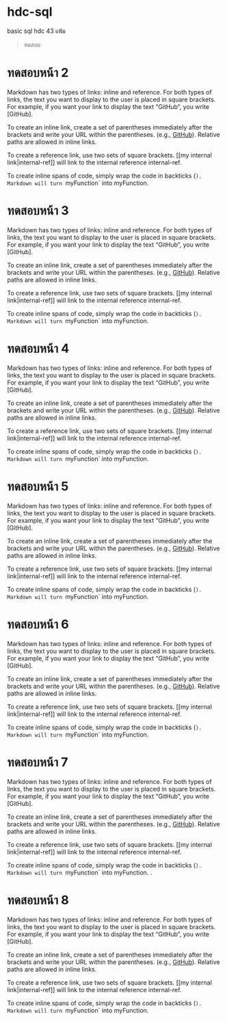 # hdc-sql
basic sql hdc 43 แฟ้ม  
>ทดสอบ
# ทดสอบหน้า 2

Markdown has two types of links: inline and reference. For both types of links, the text you want to display to the user is placed in square brackets. For example, if you want your link to display the text “GitHub”, you write [GitHub].

To create an inline link, create a set of parentheses immediately after the brackets and write your URL within the parentheses. (e.g., [GitHub](https://github.com/)). Relative paths are allowed in inline links.

To create a reference link, use two sets of square brackets. [[my internal link|internal-ref]] will link to the internal reference internal-ref.


To create inline spans of code, simply wrap the code in backticks (`). Markdown will turn `myFunction` into myFunction.





# ทดสอบหน้า 3

Markdown has two types of links: inline and reference. For both types of links, the text you want to display to the user is placed in square brackets. For example, if you want your link to display the text “GitHub”, you write [GitHub].

To create an inline link, create a set of parentheses immediately after the brackets and write your URL within the parentheses. (e.g., [GitHub](https://github.com/)). Relative paths are allowed in inline links.

To create a reference link, use two sets of square brackets. [[my internal link|internal-ref]] will link to the internal reference internal-ref.


To create inline spans of code, simply wrap the code in backticks (`). Markdown will turn `myFunction` into myFunction.



# ทดสอบหน้า 4

Markdown has two types of links: inline and reference. For both types of links, the text you want to display to the user is placed in square brackets. For example, if you want your link to display the text “GitHub”, you write [GitHub].

To create an inline link, create a set of parentheses immediately after the brackets and write your URL within the parentheses. (e.g., [GitHub](https://github.com/)). Relative paths are allowed in inline links.

To create a reference link, use two sets of square brackets. [[my internal link|internal-ref]] will link to the internal reference internal-ref.


To create inline spans of code, simply wrap the code in backticks (`). Markdown will turn `myFunction` into myFunction.


# ทดสอบหน้า 5

Markdown has two types of links: inline and reference. For both types of links, the text you want to display to the user is placed in square brackets. For example, if you want your link to display the text “GitHub”, you write [GitHub].

To create an inline link, create a set of parentheses immediately after the brackets and write your URL within the parentheses. (e.g., [GitHub](https://github.com/)). Relative paths are allowed in inline links.

To create a reference link, use two sets of square brackets. [[my internal link|internal-ref]] will link to the internal reference internal-ref.


To create inline spans of code, simply wrap the code in backticks (`). Markdown will turn `myFunction` into myFunction.


# ทดสอบหน้า 6

Markdown has two types of links: inline and reference. For both types of links, the text you want to display to the user is placed in square brackets. For example, if you want your link to display the text “GitHub”, you write [GitHub].

To create an inline link, create a set of parentheses immediately after the brackets and write your URL within the parentheses. (e.g., [GitHub](https://github.com/)). Relative paths are allowed in inline links.

To create a reference link, use two sets of square brackets. [[my internal link|internal-ref]] will link to the internal reference internal-ref.


To create inline spans of code, simply wrap the code in backticks (`). Markdown will turn `myFunction` into myFunction.


# ทดสอบหน้า 7

Markdown has two types of links: inline and reference. For both types of links, the text you want to display to the user is placed in square brackets. For example, if you want your link to display the text “GitHub”, you write [GitHub].

To create an inline link, create a set of parentheses immediately after the brackets and write your URL within the parentheses. (e.g., [GitHub](https://github.com/)). Relative paths are allowed in inline links.

To create a reference link, use two sets of square brackets. [[my internal link|internal-ref]] will link to the internal reference internal-ref.


To create inline spans of code, simply wrap the code in backticks (`). Markdown will turn `myFunction` into myFunction.
.

# ทดสอบหน้า 8

Markdown has two types of links: inline and reference. For both types of links, the text you want to display to the user is placed in square brackets. For example, if you want your link to display the text “GitHub”, you write [GitHub].

To create an inline link, create a set of parentheses immediately after the brackets and write your URL within the parentheses. (e.g., [GitHub](https://github.com/)). Relative paths are allowed in inline links.

To create a reference link, use two sets of square brackets. [[my internal link|internal-ref]] will link to the internal reference internal-ref.


To create inline spans of code, simply wrap the code in backticks (`). Markdown will turn `myFunction` into myFunction.



